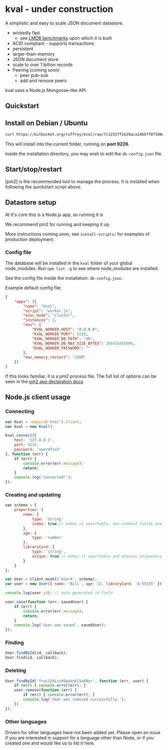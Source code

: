 # kval - under construction

A simplistic and easy to scale JSON document datastore.

- wickedly fast
    - see [LMDB benchmarks](http://symas.com/mdb/#bench) upon which it is built
- ACID compliant - supports transactions
- persistent
- larger-than-memory
- JSON document store
- scale to over 1 billion records
- Peering (coming soon)
    - peer pub-sub
    - add and remove peers

kval uses a Node.js Mongoose-like API.

## Quickstart

## Install on Debian / Ubuntu

```bash
curl https://bitbucket.org/ruffrey/kval/raw/7c1231ff2e29aca14b5ff073d6eaba923fdfa20f/install-scripts/debian.sh | bash
```

This will install into the current folder, running on **port 9226**.

Inside the installation directory, you may wish to edit the `db-config.json`
file.

## Start/stop/restart

[pm2] is the recommended tool to manage the process. It is installed when
following the quickstart script above.



## Datastore setup

At it's core this is a Node.js app, so running it is

We recommend pm2 for running and keeping it up.

More instructions coming soon, see `install-scripts/` for examples of
production deployment.

### Config file

The database will be installed in the `kval` folder of your global node_modules.
Run `npm list -g` to see where node_modules are installed.

See the config file inside the installation: `db-config.json`.

Example default config file:

```json
{
    "apps": [{
        "name": "kval",
        "script": "worker.js",
        "exec_mode": "cluster",
        "instances": 2,
        "env": {
            "KVAL_WORKER_HOST": "0.0.0.0",
            "KVAL_WORKER_PORT": 9226,
            "KVAL_WORKER_DB_PATH": "db",
            "KVAL_WORKER_DB_MAX_SIZE_BYTES": 268435456000,
            "KVAL_WORKER_PASSWORD": ""
        },
        "max_memory_restart": "256M"
    }]
}
```

If this looks familiar, it is a pm2 process file. The full list of options
can be seen in the
[pm2 app declaration docs](https://github.com/Unitech/PM2/blob/master/ADVANCED_README.md#options-1).


## Node.js client usage

### Connecting

```javascript
var Kval = require('kval').Client;
var kval = new Kval();

kval.connect({
    host: '127.0.0.1',
    port: 9226,
    password: 'swordfish'
}, function (err) {
    if (err) {
        console.error(err.message);
        return;
    }
    console.log('Connected!');
});
```

### Creating and updating

```javascript
var schema = {
    properties: {
        name: {
            type: 'string'
            index: true // makes it searchable, non-indexed fields are not
        },
        age: {
            type: 'number'
        },
        libraryCard: {
            type: 'string',
            unique: true // makes it searchable and ensures uniqueness
        }
    }
};

var User = client.model('User4', schema);
var user = new User({ name: 'Bill', age: 32, libraryCard: 'A-55555' });

console.log(user.id); // auto generated id field

user.save(function (err, savedUser) {
    if (err) {
        console.error(err.message);
        return;
    }
    console.log('User was saved', savedUser);
});
```

### Finding

```javascript
User.findById(id, callback);
User.find(id, callback);
```

### Deleting

```javascript
User.findById('Yrei32kLisd9gaknbl9akNyr', function (err, user) {
    if (err) { console.error(err); }
    user.remove(function (err) {
        if (err) { console.error(err); }
        console.log('User was removed successfully.');
    })
});
```

### Other languages

Drivers for other languages have not been added yet. Please open an issue
if you are interested in support for a language other than Node, or if you
created one and would like us to list it here.
